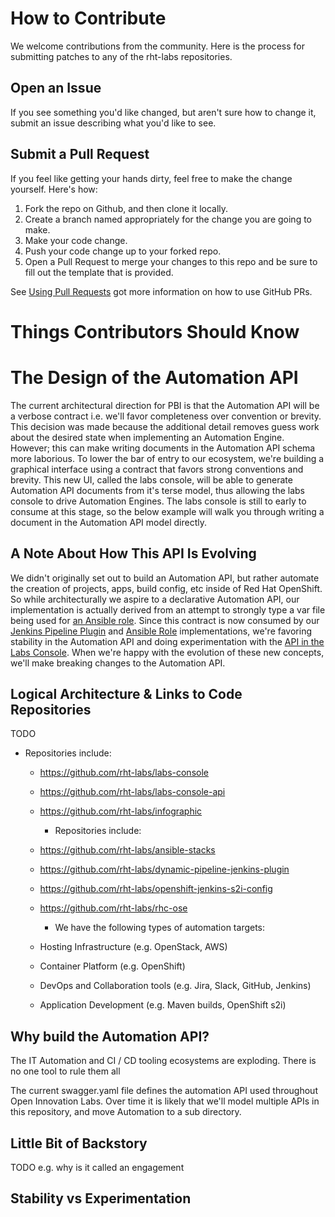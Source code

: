 # How to Contribute

We welcome contributions from the community. Here is the process for submitting patches to any of the rht-labs repositories.

## Open an Issue

If you see something you'd like changed, but aren't sure how to change it, submit an issue describing what you'd like to see.

## Submit a Pull Request

If you feel like getting your hands dirty, feel free to make the change yourself. Here's how:

1. Fork the repo on Github, and then clone it locally.
2. Create a branch named appropriately for the change you are going to make.
3. Make your code change.
4. Push your code change up to your forked repo.
5. Open a Pull Request to merge your changes to this repo and be sure to fill out the template that is provided.

See [Using Pull Requests](https://help.github.com/articles/using-pull-requests/) got more information on how to use GitHub PRs.

# Things Contributors Should Know

# The Design of the Automation API

The current architectural direction for PBI is that the Automation API will be a verbose contract i.e. we'll favor completeness over convention or brevity. This decision was made because the additional detail removes guess work about the desired state when implementing an Automation Engine. However; this can make writing documents in the Automation API schema more laborious. To lower the bar of entry to our ecosystem, we're building a graphical interface using a contract that favors strong conventions and brevity. This new UI, called the labs console, will be able to generate Automation API documents from it's terse model, thus allowing the labs console to drive Automation Engines. The labs console is still to early to consume at this stage, so the below example will walk you through writing a document in the Automation API model directly.

## A Note About How This API Is Evolving

We didn't originally set out to build an Automation API, but rather automate the creation of projects, apps, build config, etc inside of Red Hat OpenShift. So while architecturally we aspire to a declarative Automation API, our implementation is actually derived from an attempt to strongly type a var file being used for [an Ansible role](https://github.com/rht-labs/ansible-stacks/tree/master/roles/create-openshift-resources). Since this contract is now consumed by our [Jenkins Pipeline Plugin](https://github.com/rht-labs/dynamic-pipeline-jenkins-plugin) and [Ansible Role](https://github.com/rht-labs/ansible-stacks/tree/master/roles/create-openshift-resources) implementations, we're favoring stability in the Automation API and doing experimentation with the [API in the Labs Console](https://github.com/rht-labs/labs-console-api). When we're happy with the evolution of these new concepts, we'll make breaking changes to the Automation API.

## Logical Architecture & Links to Code Repositories 
TODO

  * Repositories include:
    * https://github.com/rht-labs/labs-console
    * https://github.com/rht-labs/labs-console-api
    * https://github.com/rht-labs/infographic


       * Repositories include:
     * https://github.com/rht-labs/ansible-stacks
     * https://github.com/rht-labs/dynamic-pipeline-jenkins-plugin
     * https://github.com/rht-labs/openshift-jenkins-s2i-config
     * https://github.com/rht-labs/rhc-ose

       * We have the following types of automation targets:
     * Hosting Infrastructure (e.g. OpenStack, AWS)
     * Container Platform (e.g. OpenShift)
     * DevOps and Collaboration tools (e.g. Jira, Slack, GitHub, Jenkins)
     * Application Development (e.g. Maven builds, OpenShift s2i)

## Why build the Automation API?

The IT Automation and CI / CD tooling ecosystems are exploding. There is no one tool to rule them all

The current swagger.yaml file defines the automation API used throughout Open Innovation Labs. Over time it is likely that we'll model multiple APIs in this repository, and move Automation to a sub directory.

## Little Bit of Backstory
TODO e.g. why is it called an engagement

## Stability vs Experimentation
